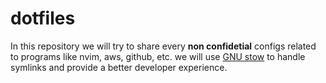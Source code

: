 # dotfiles
In this repository we will try to share every **non confidetial** configs related to programs like nvim, aws, github, etc. we will use [GNU stow](https://www.gnu.org/software/stow/) to handle symlinks and provide a better developer experience.
